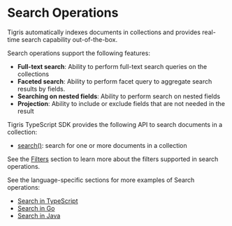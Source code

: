 # Search Operations

Tigris automatically indexes documents in collections and provides real-time
search capability out-of-the-box.

Search operations support the following features:

- **Full-text search**: Ability to perform full-text search queries on the
  collections
- **Faceted search**: Ability to perform facet query to aggregate search
  results by fields.
- **Searching on nested fields**: Ability to perform search on nested fields
- **Projection**: Ability to include or exclude fields that are not needed in
  the result

Tigris TypeScript SDK provides the following API to search documents
in a collection:

- [search()](../typescript/documents/search#searching-for-documents): search for one
  or more documents in a collection

See the [Filters](filters) section to learn more about the filters supported in
search operations.

See the language-specific sections for more examples of Search operations:

- [Search in TypeScript](../typescript/documents/search)
- [Search in Go](../golang/database/search)
- [Search in Java](../java/database/search)
